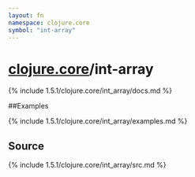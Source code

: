 ```yaml
---
layout: fn
namespace: clojure.core
symbol: "int-array"
---
```


# [clojure.core](../)/int-array

{% include 1.5.1/clojure.core/int_array/docs.md %}

##Examples

{% include 1.5.1/clojure.core/int_array/examples.md %}
## Source
{% include 1.5.1/clojure.core/int_array/src.md %}

